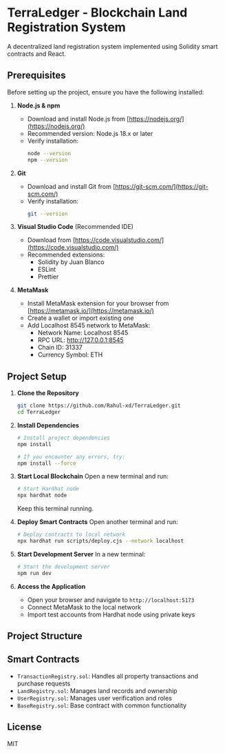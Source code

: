 # TerraLedger - Blockchain Land Registration System

A decentralized land registration system implemented using Solidity smart contracts and React.

## Prerequisites

Before setting up the project, ensure you have the following installed:

1. **Node.js & npm**
   - Download and install Node.js from [https://nodejs.org/](https://nodejs.org/)
   - Recommended version: Node.js 18.x or later
   - Verify installation:
     ```bash
     node --version
     npm --version
     ```

2. **Git**
   - Download and install Git from [https://git-scm.com/](https://git-scm.com/)
   - Verify installation:
     ```bash
     git --version
     ```

3. **Visual Studio Code** (Recommended IDE)
   - Download from [https://code.visualstudio.com/](https://code.visualstudio.com/)
   - Recommended extensions:
     - Solidity by Juan Blanco
     - ESLint
     - Prettier

4. **MetaMask**
   - Install MetaMask extension for your browser from [https://metamask.io/](https://metamask.io/)
   - Create a wallet or import existing one
   - Add Localhost 8545 network to MetaMask:
     - Network Name: Localhost 8545
     - RPC URL: http://127.0.0.1:8545
     - Chain ID: 31337
     - Currency Symbol: ETH

## Project Setup

1. **Clone the Repository**
   ```bash
   git clone https://github.com/Rahul-xd/TerraLedger.git
   cd TerraLedger
   ```

2. **Install Dependencies**
   ```bash
   # Install project dependencies
   npm install

   # If you encounter any errors, try:
   npm install --force
   ```

3. **Start Local Blockchain**
   Open a new terminal and run:
   ```bash
   # Start Hardhat node
   npx hardhat node
   ```
   Keep this terminal running.

4. **Deploy Smart Contracts**
   Open another terminal and run:
   ```bash
   # Deploy contracts to local network
   npx hardhat run scripts/deploy.cjs --network localhost
   ```

5. **Start Development Server**
   In a new terminal:
   ```bash
   # Start the development server
   npm run dev
   ```

6. **Access the Application**
   - Open your browser and navigate to `http://localhost:5173`
   - Connect MetaMask to the local network
   - Import test accounts from Hardhat node using private keys

## Project Structure

## Smart Contracts

- `TransactionRegistry.sol`: Handles all property transactions and purchase requests
- `LandRegistry.sol`: Manages land records and ownership
- `UserRegistry.sol`: Manages user verification and roles
- `BaseRegistry.sol`: Base contract with common functionality

## License

MIT
